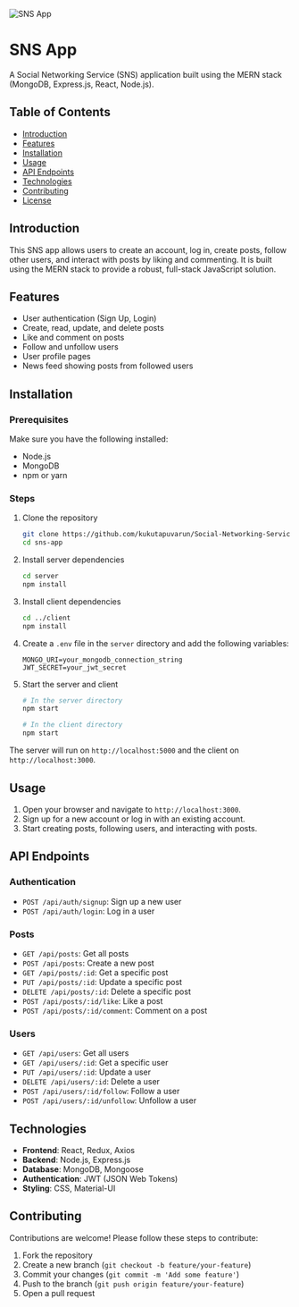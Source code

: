 ![SNS App](https://github.com/user-attachments/assets/54990cf9-f861-4411-b480-185416fd2e3c)

# SNS App

A Social Networking Service (SNS) application built using the MERN stack (MongoDB, Express.js, React, Node.js).

## Table of Contents

- [Introduction](#introduction)
- [Features](#features)
- [Installation](#installation)
- [Usage](#usage)
- [API Endpoints](#api-endpoints)
- [Technologies](#technologies)
- [Contributing](#contributing)
- [License](#license)

## Introduction

This SNS app allows users to create an account, log in, create posts, follow other users, and interact with posts by liking and commenting. It is built using the MERN stack to provide a robust, full-stack JavaScript solution.

## Features

- User authentication (Sign Up, Login)
- Create, read, update, and delete posts
- Like and comment on posts
- Follow and unfollow users
- User profile pages
- News feed showing posts from followed users

## Installation

### Prerequisites

Make sure you have the following installed:

- Node.js
- MongoDB
- npm or yarn

### Steps

1. Clone the repository

    ```sh
    git clone https://github.com/kukutapuvarun/Social-Networking-Service-website.git
    cd sns-app
    ```

2. Install server dependencies

    ```sh
    cd server
    npm install
    ```

3. Install client dependencies

    ```sh
    cd ../client
    npm install
    ```

4. Create a `.env` file in the `server` directory and add the following variables:

    ```env
    MONGO_URI=your_mongodb_connection_string
    JWT_SECRET=your_jwt_secret
    ```

5. Start the server and client

    ```sh
    # In the server directory
    npm start

    # In the client directory
    npm start
    ```

The server will run on `http://localhost:5000` and the client on `http://localhost:3000`.

## Usage

1. Open your browser and navigate to `http://localhost:3000`.
2. Sign up for a new account or log in with an existing account.
3. Start creating posts, following users, and interacting with posts.

## API Endpoints

### Authentication

- `POST /api/auth/signup`: Sign up a new user
- `POST /api/auth/login`: Log in a user

### Posts

- `GET /api/posts`: Get all posts
- `POST /api/posts`: Create a new post
- `GET /api/posts/:id`: Get a specific post
- `PUT /api/posts/:id`: Update a specific post
- `DELETE /api/posts/:id`: Delete a specific post
- `POST /api/posts/:id/like`: Like a post
- `POST /api/posts/:id/comment`: Comment on a post

### Users

- `GET /api/users`: Get all users
- `GET /api/users/:id`: Get a specific user
- `PUT /api/users/:id`: Update a user
- `DELETE /api/users/:id`: Delete a user
- `POST /api/users/:id/follow`: Follow a user
- `POST /api/users/:id/unfollow`: Unfollow a user

## Technologies

- **Frontend**: React, Redux, Axios
- **Backend**: Node.js, Express.js
- **Database**: MongoDB, Mongoose
- **Authentication**: JWT (JSON Web Tokens)
- **Styling**: CSS, Material-UI

## Contributing

Contributions are welcome! Please follow these steps to contribute:

1. Fork the repository
2. Create a new branch (`git checkout -b feature/your-feature`)
3. Commit your changes (`git commit -m 'Add some feature'`)
4. Push to the branch (`git push origin feature/your-feature`)
5. Open a pull request

